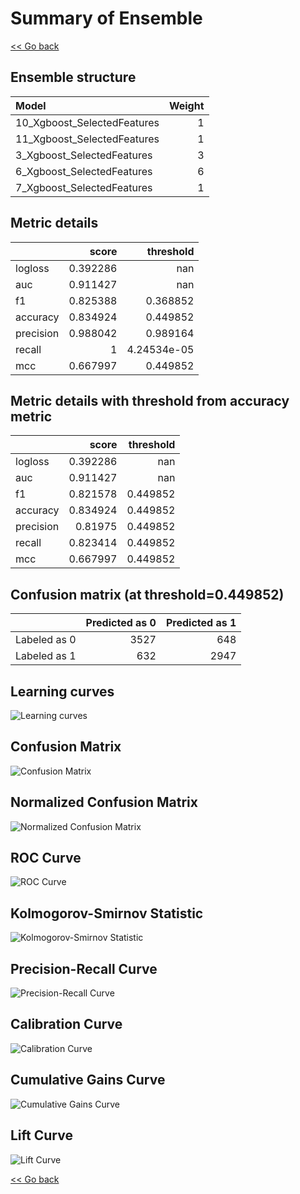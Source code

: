 # Summary of Ensemble

[<< Go back](../README.md)


## Ensemble structure
| Model                       |   Weight |
|:----------------------------|---------:|
| 10_Xgboost_SelectedFeatures |        1 |
| 11_Xgboost_SelectedFeatures |        1 |
| 3_Xgboost_SelectedFeatures  |        3 |
| 6_Xgboost_SelectedFeatures  |        6 |
| 7_Xgboost_SelectedFeatures  |        1 |

## Metric details
|           |    score |     threshold |
|:----------|---------:|--------------:|
| logloss   | 0.392286 | nan           |
| auc       | 0.911427 | nan           |
| f1        | 0.825388 |   0.368852    |
| accuracy  | 0.834924 |   0.449852    |
| precision | 0.988042 |   0.989164    |
| recall    | 1        |   4.24534e-05 |
| mcc       | 0.667997 |   0.449852    |


## Metric details with threshold from accuracy metric
|           |    score |   threshold |
|:----------|---------:|------------:|
| logloss   | 0.392286 |  nan        |
| auc       | 0.911427 |  nan        |
| f1        | 0.821578 |    0.449852 |
| accuracy  | 0.834924 |    0.449852 |
| precision | 0.81975  |    0.449852 |
| recall    | 0.823414 |    0.449852 |
| mcc       | 0.667997 |    0.449852 |


## Confusion matrix (at threshold=0.449852)
|              |   Predicted as 0 |   Predicted as 1 |
|:-------------|-----------------:|-----------------:|
| Labeled as 0 |             3527 |              648 |
| Labeled as 1 |              632 |             2947 |

## Learning curves
![Learning curves](learning_curves.png)
## Confusion Matrix

![Confusion Matrix](confusion_matrix.png)


## Normalized Confusion Matrix

![Normalized Confusion Matrix](confusion_matrix_normalized.png)


## ROC Curve

![ROC Curve](roc_curve.png)


## Kolmogorov-Smirnov Statistic

![Kolmogorov-Smirnov Statistic](ks_statistic.png)


## Precision-Recall Curve

![Precision-Recall Curve](precision_recall_curve.png)


## Calibration Curve

![Calibration Curve](calibration_curve_curve.png)


## Cumulative Gains Curve

![Cumulative Gains Curve](cumulative_gains_curve.png)


## Lift Curve

![Lift Curve](lift_curve.png)



[<< Go back](../README.md)
